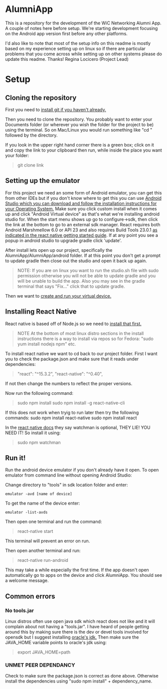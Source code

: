 # AlumniApp
This is a repository for the development of the WiC Networking Alumni App.
A couple of notes here before setup. We're starting development focusing on the
Android app version first before any other platforms.

I'd also like to note that most of the setup info on this readme is mostly based
on my experience setting up on linux so if there are particular problems that
you come across while setting up on other systems please do update this readme.
Thanks!
Regina Locicero (Project Lead)

# Setup

## Cloning the repository
First you need to [install git if you haven't already.](https://git-scm.com/book/en/v2/Getting-Started-Installing-Git)

Then you need to clone the repository. You probably want to enter your Documents folder (or wherever you wish the folder for the project to be) using the terminal. So on Mac/Linux you would run something like "cd " followed by the directory.

If you look in the upper right hand corner there is
a green box; click on it and copy the link to your clipboard then run, while inside the place you want your folder:

> git clone link

## Setting up the emulator
For this project we need an some form of Android emulator, you can get this from
other IDEs but if you don't know where to get this you can use
[Android Studio which you can download and follow the installation instructions for your Operating System.](https://developer.android.com/studio/index.html)
Make sure you click custom install when it comes up and click "Android Virtual device" as
that's what we're installing android studio for. When the start menu shows up go to configure->sdk,
then click the link at the bottom to go to an external sdk manager. React requires both Android Marshmellow 6.0
or API 23 and also requires Build Tools 23.0.1 [as indicated in the react native getting started guide](https://facebook.github.io/react-native/docs/getting-started.html#3-install-the-android-6-0-marshmallow-sdk).
If at any point you see a popup in android studio to upgrade gradle
click 'update'.

After install lets open up our project, specifically the AlumniApp/AlumniApp/android folder.
If at this point you don't get a prompt to update gradle then close out the studio and open it back up again.

> NOTE: If you are on linux you want to run the studio.sh file with sudo permission
otherwise you will not be able to update gradle and you will be unable to build the app.
Also you may see in the gradle terminal that says "Fix..." click that to update gradle.

Then we want to
[create and run your virtual device.](https://developer.android.com/studio/run/managing-avds.html#createavd)

## Installing React Native
React native is based off of Node.js so we need to [install that first.](https://nodejs.org/en/download/)

> NOTE At the bottom of most linux distro sections in the install instructions there is a way to install via repos
so for Fedora: "sudo yum install nodejs npm" etc.

To install react native we want to cd back to our project folder.
First I want you to check the package.json and make sure that it reads under dependencies:

> "react": "^15.3.2",
> "react-native": "^0.40",

If not then change the numbers to reflect the proper versions.

Now run the following command:

> sudo npm install
> sudo npm install -g react-native-cli

If this does not work when tryig to run later then try the following commands:
    sudo npm install react-native
    sudo npm install react

In the [react native docs](https://facebook.github.io/react-native/docs/getting-started.html ) they say watchman is optional,
THEY LIE! YOU NEED IT! So install it using:
> sudo npm watchman

## Run it!
Run the android device emulator if you don't already have it open.
To open emulator from command line without opening Android Studio:

Change directory to "tools" in sdk location folder and enter:

    emulator -avd [name of device]

To get the name of the device enter:

    emulator -list-avds

Then open one terminal and run the command:
> react-native start

This terminal will prevent an error on run.

Then open another terminal and run:
> react-native run-android

This may take a while especially the first time.
If the app doesn't open automatically go to apps on the device and click AlumniApp.
You should see a welcome message.

## Common errors

### No tools.jar
Linux distros often use open java sdk which react does not like and it will complain
about not having a "tools.jar". I have heard of people getting around this by making sure
there is the dev or devel tools involved for opensdk but I suggest installing [oracle's jdk.](http://www.oracle.com/technetwork/java/javase/downloads/jdk8-downloads-2133151.html)
Then make sure the JAVA_HOME variable points to oracle's jdk using:
> export JAVA_HOME=path

### UNMET PEER DEPENDANCY
Check to make sure the package.json is correct as done above. Otherwise install the
dependencies using "sudo npm install" + dependency_name.
